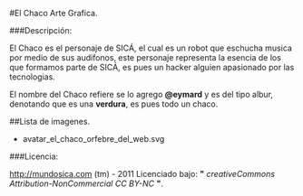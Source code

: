 #El Chaco Arte Grafica.

###Descripción:

El Chaco es el personaje de SICÁ, el cual es un robot que eschucha musica por medio de sus audifonos, este personaje representa la esencia de los que formamos parte de SICÁ, es pues un hacker alguien apasionado por las tecnologias.

El nombre del Chaco refiere se lo agrego __@eymard__ y es del tipo albur, denotando que es una __verdura__, es pues todo un chaco.

##Lista de imagenes.

 - avatar_el_chaco_orfebre_del_web.svg
 

###Licencia:

http://mundosica.com (tm) - 2011 Licenciado bajo: **"** _creativeCommons Attribution-NonCommercial CC BY-NC_ **"**.

